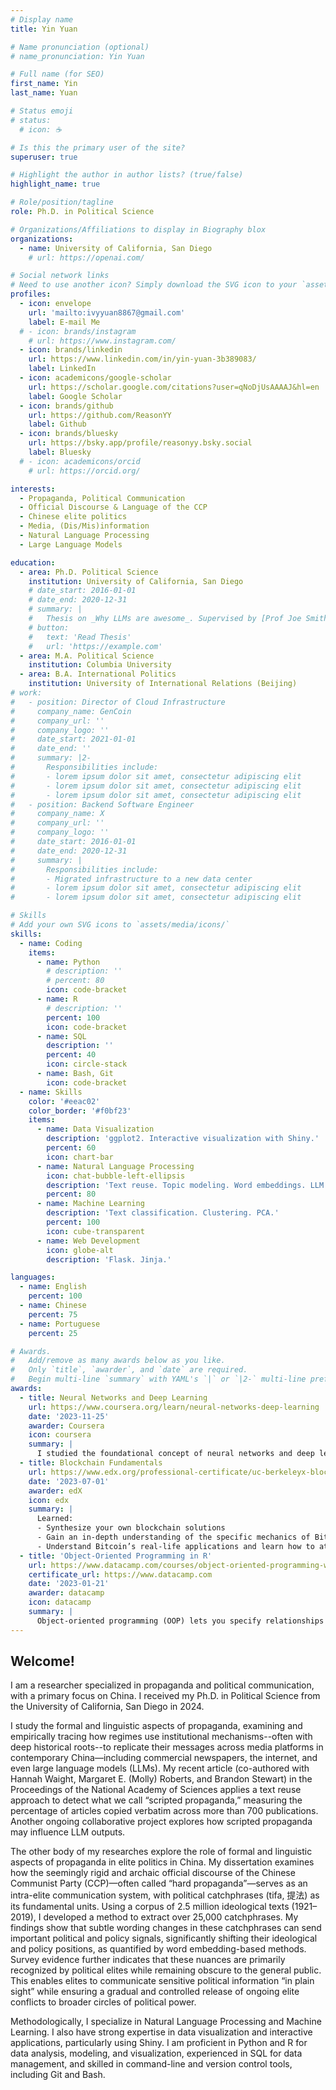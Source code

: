 ```yaml
---
# Display name
title: Yin Yuan

# Name pronunciation (optional)
# name_pronunciation: Yin Yuan

# Full name (for SEO)
first_name: Yin
last_name: Yuan

# Status emoji
# status:
  # icon: ☕️

# Is this the primary user of the site?
superuser: true

# Highlight the author in author lists? (true/false)
highlight_name: true

# Role/position/tagline
role: Ph.D. in Political Science

# Organizations/Affiliations to display in Biography blox
organizations:
  - name: University of California, San Diego
    # url: https://openai.com/

# Social network links
# Need to use another icon? Simply download the SVG icon to your `assets/media/icons/` folder.
profiles:
  - icon: envelope
    url: 'mailto:ivyyuan8867@gmail.com'
    label: E-mail Me
  # - icon: brands/instagram
    # url: https://www.instagram.com/
  - icon: brands/linkedin
    url: https://www.linkedin.com/in/yin-yuan-3b389083/
    label: LinkedIn
  - icon: academicons/google-scholar
    url: https://scholar.google.com/citations?user=qNoDjUsAAAAJ&hl=en
    label: Google Scholar
  - icon: brands/github
    url: https://github.com/ReasonYY
    label: Github
  - icon: brands/bluesky
    url: https://bsky.app/profile/reasonyy.bsky.social
    label: Bluesky
  # - icon: academicons/orcid
    # url: https://orcid.org/

interests:
  - Propaganda, Political Communication
  - Official Discourse & Language of the CCP
  - Chinese elite politics
  - Media, (Dis/Mis)information
  - Natural Language Processing
  - Large Language Models

education:
  - area: Ph.D. Political Science
    institution: University of California, San Diego
    # date_start: 2016-01-01
    # date_end: 2020-12-31
    # summary: |
    #   Thesis on _Why LLMs are awesome_. Supervised by [Prof Joe Smith](https://example.com). Presented papers at 5 IEEE conferences with the contributions being published in 2 Springer journals.
    # button:
    #   text: 'Read Thesis'
    #   url: 'https://example.com'
  - area: M.A. Political Science
    institution: Columbia University
  - area: B.A. International Politics
    institution: University of International Relations (Beijing)
# work:
#   - position: Director of Cloud Infrastructure
#     company_name: GenCoin
#     company_url: ''
#     company_logo: ''
#     date_start: 2021-01-01
#     date_end: ''
#     summary: |2-
#       Responsibilities include:
#       - lorem ipsum dolor sit amet, consectetur adipiscing elit
#       - lorem ipsum dolor sit amet, consectetur adipiscing elit
#       - lorem ipsum dolor sit amet, consectetur adipiscing elit
#   - position: Backend Software Engineer
#     company_name: X
#     company_url: ''
#     company_logo: ''
#     date_start: 2016-01-01
#     date_end: 2020-12-31
#     summary: |
#       Responsibilities include:
#       - Migrated infrastructure to a new data center
#       - lorem ipsum dolor sit amet, consectetur adipiscing elit
#       - lorem ipsum dolor sit amet, consectetur adipiscing elit

# Skills
# Add your own SVG icons to `assets/media/icons/`
skills:
  - name: Coding
    items:
      - name: Python
        # description: ''
        # percent: 80
        icon: code-bracket
      - name: R
        # description: ''
        percent: 100
        icon: code-bracket
      - name: SQL
        description: ''
        percent: 40
        icon: circle-stack
      - name: Bash, Git
        icon: code-bracket
  - name: Skills
    color: '#eeac02'
    color_border: '#f0bf23'
    items:
      - name: Data Visualization
        description: 'ggplot2. Interactive visualization with Shiny.'
        percent: 60
        icon: chart-bar
      - name: Natural Language Processing
        icon: chat-bubble-left-ellipsis
        description: 'Text reuse. Topic modeling. Word embeddings. LLM auditing and finetuning.'
        percent: 80
      - name: Machine Learning
        description: 'Text classification. Clustering. PCA.'
        percent: 100
        icon: cube-transparent
      - name: Web Development
        icon: globe-alt
        description: 'Flask. Jinja.'

languages:
  - name: English
    percent: 100
  - name: Chinese
    percent: 75
  - name: Portuguese
    percent: 25

# Awards.
#   Add/remove as many awards below as you like.
#   Only `title`, `awarder`, and `date` are required.
#   Begin multi-line `summary` with YAML's `|` or `|2-` multi-line prefix and indent 2 spaces below.
awards:
  - title: Neural Networks and Deep Learning
    url: https://www.coursera.org/learn/neural-networks-deep-learning
    date: '2023-11-25'
    awarder: Coursera
    icon: coursera
    summary: |
      I studied the foundational concept of neural networks and deep learning. By the end, I was familiar with the significant technological trends driving the rise of deep learning; build, train, and apply fully connected deep neural networks; implement efficient (vectorized) neural networks; identify key parameters in a neural network’s architecture; and apply deep learning to your own applications.
  - title: Blockchain Fundamentals
    url: https://www.edx.org/professional-certificate/uc-berkeleyx-blockchain-fundamentals
    date: '2023-07-01'
    awarder: edX
    icon: edx
    summary: |
      Learned:
      - Synthesize your own blockchain solutions
      - Gain an in-depth understanding of the specific mechanics of Bitcoin
      - Understand Bitcoin’s real-life applications and learn how to attack and destroy Bitcoin, Ethereum, smart contracts and Dapps, and alternatives to Bitcoin’s Proof-of-Work consensus algorithm
  - title: 'Object-Oriented Programming in R'
    url: https://www.datacamp.com/courses/object-oriented-programming-with-s3-and-r6-in-r
    certificate_url: https://www.datacamp.com
    date: '2023-01-21'
    awarder: datacamp
    icon: datacamp
    summary: |
      Object-oriented programming (OOP) lets you specify relationships between functions and the objects that they can act on, helping you manage complexity in your code. This is an intermediate level course, providing an introduction to OOP, using the S3 and R6 systems. S3 is a great day-to-day R programming tool that simplifies some of the functions that you write. R6 is especially useful for industry-specific analyses, working with web APIs, and building GUIs.
---
```


## Welcome!

I am a researcher specialized in propaganda and political communication, with a primary focus on China. I received my Ph.D. in Political Science from the University of California, San Diego in 2024.

I study the formal and linguistic aspects of propaganda, examining and empirically tracing how regimes use institutional mechanisms--often with deep historical roots--to replicate their messages across media platforms in contemporary China—including commercial newspapers, the internet, and even large language models (LLMs). My recent article (co-authored with Hannah Waight, Margaret E. (Molly) Roberts, and Brandon Stewart) in the Proceedings of the National Academy of Sciences applies a text reuse approach to detect what we call “scripted propaganda,” measuring the percentage of articles copied verbatim across more than 700 publications. Another ongoing collaborative project explores how scripted propaganda may influence LLM outputs.

The other body of my researches explore the role of formal and linguistic aspects of propaganda in elite politics in China. My dissertation examines how the seemingly rigid and archaic official discourse of the Chinese Communist Party (CCP)—often called “hard propaganda”—serves as an intra-elite communication system, with political catchphrases (tifa, 提法) as its fundamental units. Using a corpus of 2.5 million ideological texts (1921–2019), I developed a method to extract over 25,000 catchphrases. My findings show that subtle wording changes in these catchphrases can send important political and policy signals, significantly shifting their ideological and policy positions, as quantified by word embedding-based methods. Survey evidence further indicates that these nuances are primarily recognized by political elites while remaining obscure to the general public. This enables elites to communicate sensitive political information “in plain sight” while ensuring a gradual and controlled release of ongoing elite conflicts to broader circles of political power.

Methodologically, I specialize in Natural Language Processing and Machine Learning. I also have strong expertise in data visualization and interactive applications, particularly using Shiny. I am proficient in Python and R for data analysis, modeling, and visualization, experienced in SQL for data management, and skilled in command-line and version control tools, including Git and Bash. 